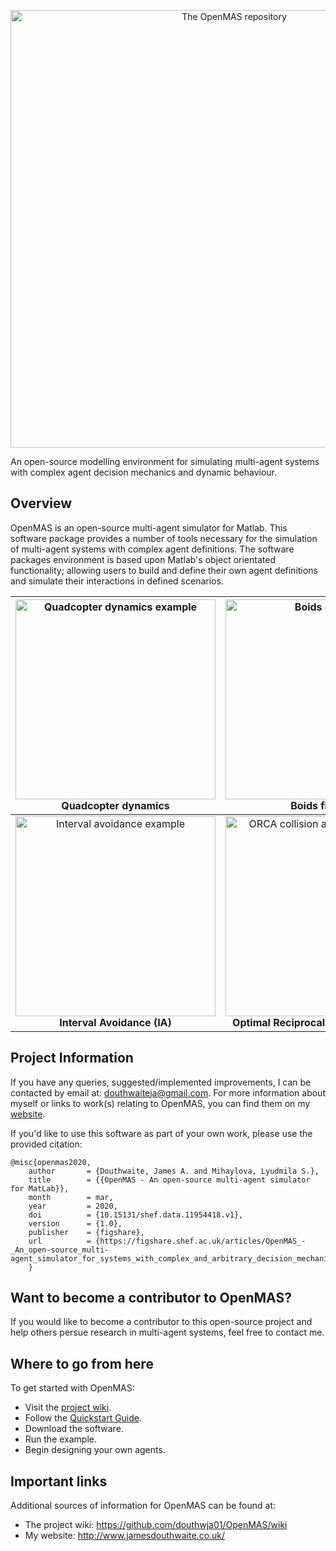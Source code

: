 <p align="center">
<img src="environment/assets/logo.jpg" width="700" title="The OpenMAS repository">
</p>

An open-source modelling environment for simulating multi-agent systems with complex agent decision mechanics and dynamic behaviour. 

## Overview

OpenMAS is an open-source multi-agent simulator for Matlab. This software package provides a number of tools necessary for the simulation of multi-agent systems with complex agent definitions. The software packages environment is based upon Matlab's object orientated functionality; allowing users to build and define their own agent definitions and simulate their interactions in defined scenarios.

|<img src="environment/assets/quadcopter-example.gif" height="320" title="Quadcopter dynamics example"><br> **Quadcopter dynamics** | <img src="environment/assets/boids-example.gif" height="320" title="Boids example"><br> **Boids flocking** |
|:---:|:---:|
| <img src="environment/assets/2D-IA-example.gif" height="320" title="Interval avoidance example"><br> **Interval Avoidance (IA)** | <img src="environment/assets/orca-example.gif" height="320" title="ORCA collision avoidance example"><br> **Optimal Reciprocal Avoidance (ORCA)** |

## Project Information

If you have any queries, suggested/implemented improvements, I can be contacted by email at: douthwaiteja@gmail.com. For more information about myself or links to work(s) relating to OpenMAS, you can find them on my [website](http://www.jamesdouthwaite.co.uk/). 

If you'd like to use this software as part of your own work, please use the provided citation:

    @misc{openmas2020,
        author       = {Douthwaite, James A. and Mihaylova, Lyudmila S.},
        title        = {{OpenMAS - An open-source multi-agent simulator for MatLab}},
        month        = mar,
        year         = 2020,
        doi          = {10.15131/shef.data.11954418.v1},
        version      = {1.0},
        publisher    = {figshare},
        url          = {https://figshare.shef.ac.uk/articles/OpenMAS_-_An_open-source_multi-agent_simulator_for_systems_with_complex_and_arbitrary_decision_mechanics_and_dynamic_behaviour/11954418/1}
        }

## Want to become a contributor to OpenMAS?
If you would like to become a contributor to this open-source project and help others persue research in multi-agent systems, feel free to contact me. 

## Where to go from here

To get started with OpenMAS:
- Visit the [project wiki](https://github.com/douthwja01/OpenMAS/wiki). 
- Follow the [Quickstart Guide](https://github.com/douthwja01/OpenMAS/wiki/Getting-Started#getting-started).
- Download the software.
- Run the example.
- Begin designing your own agents.

## Important links
Additional sources of information for OpenMAS can be found at:
- The project wiki: https://github.com/douthwja01/OpenMAS/wiki
- My website: http://www.jamesdouthwaite.co.uk/ 
